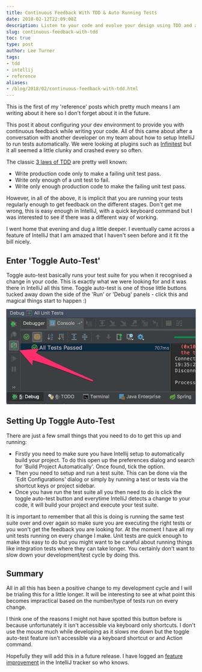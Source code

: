 ```yaml
---
title: Continuous Feedback With TDD & Auto Running Tests
date: 2018-02-12T22:09:08Z
description: Listen to your code and evolve your design using TDD and auto running tests.
slug: continuous-feedback-with-tdd
toc: true
type: post
author: Lee Turner 
tags:
- tdd
- intellij
- reference
aliases:
- /blog/2018/02/continuous-feedback-with-tdd.html
---
```

This is the first of my 'reference' posts which pretty much means I am writing about it here so I don't forget about it in the future.

This post it about configuring your dev environment to provide you with continuous feedback while writing your code.  All of this came about after a conversation with another developer on my team about how to setup IntelliJ to run tests automatically.  We were looking at plugins such as [Infinitest](https://infinitest.github.io) but it all seemed a little clunky and crashed every so often.

The classic [3 laws of TDD](http://butunclebob.com/ArticleS.UncleBob.TheThreeRulesOfTdd) are pretty well known:

* Write production code only to make a failing unit test pass.
* Write only enough of a unit test to fail.
* Write only enough production code to make the failing unit test pass.

However, in all of the above, it is implicit that you are running your tests regularly enough to get feedback on the different stages.  Don't get me wrong, this is easy enough in IntelliJ, with a quick keyboard command but I was interested to see if there was a different way of working.

I went home that evening and dug a little deeper.  I eventually came across a feature of IntelliJ that I am amazed that I haven't seen before and it fit the bill nicely.

## Enter 'Toggle Auto-Test'

Toggle auto-test basically runs your test suite for you when it recognised a change in your code.  This is exactly what we were looking for and it was there in IntelliJ all this time.  Toggle auto-test is one of those little buttons tucked away down the side of the 'Run' or 'Debug' panels - click this and magical things start to happen :)

![Toggle Auto-Test In IntelliJ](/img/blog/2018-02-12-continuous-feedback-with-tdd/toggle-auto-test-intellij.png)

## Setting Up Toggle Auto-Test

There are just a few small things that you need to do to get this up and running:

* Firstly you need to make sure you have Intellij setup to automatically build your project.  To do this open up the preferences dialog and search for 'Build Project Automatically'.  Once found, tick the option.
* Then you need to setup and run a test suite.  This can be done via the 'Edit Configurations' dialog or simply by running a test or tests via the shortcut keys or project sidebar.
* Once you have run the test suite all you then need to do is click the toggle auto-test button and everytime IntelliJ detects a change to your code, it will build your project and execute your test suite.

It is important to remember that all this is doing is running the same test suite over and over again so make sure you are executing the right tests or you won't get the feedback you are looking for.  At the moment I have all my unit tests running on every change I make.  Unit tests are quick enough to make this easy to do but you might want to be careful about running things like integration tests where they can take longer.  You certainly don't want to slow down your development/test cycle by doing this.

## Summary

All in all this has been a positive change to my development cycle and I will be trialing this for a little longer.  It will be interesting to see at what point this becomes impractical based on the number/type of tests run on every change.

I think one of the reasons I might not have spotted this button before is because unfortunately it isn't accessible via keyboard only shortcuts.  I don't use the mouse much while developing as it slows me down but the toggle auto-test feature isn't accessible via a keyboard shortcut or and Action command.

Hopefully they will add this in a future release.  I have logged an [feature improvement](https://youtrack.jetbrains.com/issue/IDEA-186112) in the IntelliJ tracker so who knows.

